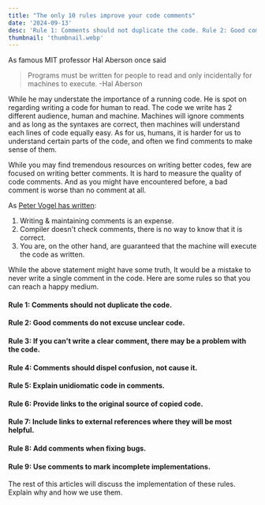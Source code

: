```yaml
---
title: "The only 10 rules improve your code comments"
date: '2024-09-13'
desc: 'Rule 1: Comments should not duplicate the code. Rule 2: Good comments do not excuse unclear code.'
thumbnail: 'thumbnail.webp'
---
```


As famous MIT professor Hal Aberson once said

> Programs must be written for people to read and only incidentally for machines to execute. -Hal Aberson

While he may understate the importance of a running code. He is spot on regarding writing a code for human to read. 
The code we write has 2 different audience, human and machine. Machines will ignore comments and as long as the syntaxes
are correct, then machines will understand each lines of code equally easy. As for us, humans, it is harder for us to
understand certain parts of the code, and often we find comments to make sense of them.

While you may find tremendous resources on writing better codes, few are focused on writing better comments.
It is hard to measure the quality of code comments. And as you might have encountered before, a bad comment is worse than
no comment at all.

As [Peter Vogel has written](https://visualstudiomagazine.com/articles/2013/07/26/why-commenting-code-is-still-bad.aspx):
1. Writing & maintaining comments is an expense.
2. Compiler doesn't check comments, there is no way to know that it is correct.
3. You are, on the other hand, are guaranteed that the machine will execute the code as written.

While the above statement might have some truth, It would be a mistake to never write a single comment in the code.
Here are some rules so that you can reach a happy medium.

#### Rule 1: Comments should not duplicate the code.
#### Rule 2: Good comments do not excuse unclear code.
#### Rule 3: If you can't write a clear comment, there may be a problem with the code.
#### Rule 4: Comments should dispel confusion, not cause it.
#### Rule 5: Explain unidiomatic code in comments.
#### Rule 6: Provide links to the original source of copied code.
#### Rule 7: Include links to external references where they will be most helpful.
#### Rule 8: Add comments when fixing bugs.
#### Rule 9: Use comments to mark incomplete implementations.

The rest of this articles  will discuss the implementation of these rules. Explain why and how we use them.
